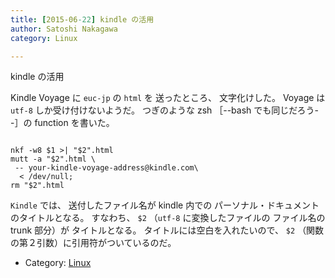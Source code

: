 ```yaml
---
title: [2015-06-22] kindle の活用
author: Satoshi Nakagawa
category: Linux

---
```


kindle の活用

 Kindle Voyage に `euc-jp` の `html` を
送ったところ、
文字化けした。
Voyage は `utf-8` しか受け付けないようだ。
つぎのような zsh ［--bash でも同じだろう--］の 
function を書いた。

```

nkf -w8 $1 >| "$2".html
mutt -a "$2".html \
 -- your-kindle-voyage-address@kindle.com\
  < /dev/null;
rm "$2".html

```

 `Kindle` では、
送付したファイル名が
kindle 内での 
パーソナル・ドキュメントのタイトルとなる。
すなわち、
`$2`
（`utf-8` に変換したファイルの
ファイル名の trunk 部分）が
タイトルとなる。
タイトルには空白を入れたいので、
`$2` （関数の第２引数）に引用符がついているのだ。

- Category: [Linux](https://merapano.github.io/categories.html#Linux)

